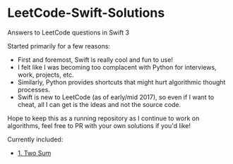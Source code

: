 # LeetCode-Swift-Solutions
Answers to LeetCode questions in Swift 3

Started primarily for a few reasons:

- First and foremost, Swift is really cool and fun to use!
- I felt like I was becoming too complacent with Python for interviews, work, projects, etc.
- Similarly, Python provides shortcuts that might hurt algorithmic thought processes.
- Swift is new to LeetCode (as of early/mid 2017), so even if I want to cheat, all I can get is the ideas and not the source code.

Hope to keep this as a running repository as I continue to work on algorithms, feel free to PR with your own solutions if you'd like!

Currently included:

- [1. Two Sum](https://github.com/StevenSawtelle/LeetCode-Swift-Solutions/blob/master/twoSum.swift)

